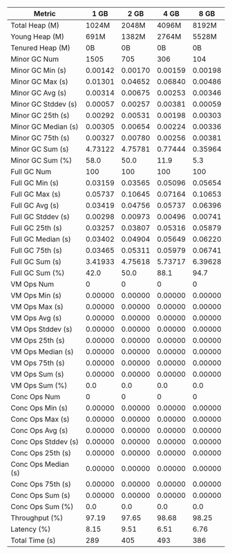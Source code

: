 | Metric | 1 GB | 2 GB | 4 GB | 8 GB |
|------|----|----|----|----|
| Total Heap (M) | 1024M | 2048M | 4096M | 8192M |
| Young Heap (M) | 691M | 1382M | 2764M | 5528M |
| Tenured Heap (M) | 0B | 0B | 0B | 0B |
| Minor GC Num | 1505 | 705 | 306 | 104 |
| Minor GC Min (s) | 0.00142 | 0.00170 | 0.00159 | 0.00198 |
| Minor GC Max (s) | 0.01301 | 0.04652 | 0.06840 | 0.00486 |
| Minor GC Avg (s) | 0.00314 | 0.00675 | 0.00253 | 0.00346 |
| Minor GC Stddev (s) | 0.00057 | 0.00257 | 0.00381 | 0.00059 |
| Minor GC 25th (s) | 0.00292 | 0.00531 | 0.00198 | 0.00303 |
| Minor GC Median (s) | 0.00305 | 0.00654 | 0.00224 | 0.00336 |
| Minor GC 75th (s) | 0.00327 | 0.00780 | 0.00256 | 0.00381 |
| Minor GC Sum (s) | 4.73122 | 4.75781 | 0.77444 | 0.35964 |
| Minor GC Sum (%) | 58.0 | 50.0 | 11.9 | 5.3 |
| Full GC Num | 100 | 100 | 100 | 100 |
| Full GC Min (s) | 0.03159 | 0.03565 | 0.05096 | 0.05654 |
| Full GC Max (s) | 0.05737 | 0.10645 | 0.07164 | 0.10653 |
| Full GC Avg (s) | 0.03419 | 0.04756 | 0.05737 | 0.06396 |
| Full GC Stddev (s) | 0.00298 | 0.00973 | 0.00496 | 0.00741 |
| Full GC 25th (s) | 0.03257 | 0.03807 | 0.05316 | 0.05879 |
| Full GC Median (s) | 0.03402 | 0.04904 | 0.05649 | 0.06220 |
| Full GC 75th (s) | 0.03465 | 0.05311 | 0.05979 | 0.06741 |
| Full GC Sum (s) | 3.41933 | 4.75618 | 5.73717 | 6.39628 |
| Full GC Sum (%) | 42.0 | 50.0 | 88.1 | 94.7 |
| VM Ops Num | 0 | 0 | 0 | 0 |
| VM Ops Min (s) | 0.00000 | 0.00000 | 0.00000 | 0.00000 |
| VM Ops Max (s) | 0.00000 | 0.00000 | 0.00000 | 0.00000 |
| VM Ops Avg (s) | 0.00000 | 0.00000 | 0.00000 | 0.00000 |
| VM Ops Stddev (s) | 0.00000 | 0.00000 | 0.00000 | 0.00000 |
| VM Ops 25th (s) | 0.00000 | 0.00000 | 0.00000 | 0.00000 |
| VM Ops Median (s) | 0.00000 | 0.00000 | 0.00000 | 0.00000 |
| VM Ops 75th (s) | 0.00000 | 0.00000 | 0.00000 | 0.00000 |
| VM Ops Sum (s) | 0.00000 | 0.00000 | 0.00000 | 0.00000 |
| VM Ops Sum (%) | 0.0 | 0.0 | 0.0 | 0.0 |
| Conc Ops Num | 0 | 0 | 0 | 0 |
| Conc Ops Min (s) | 0.00000 | 0.00000 | 0.00000 | 0.00000 |
| Conc Ops Max (s) | 0.00000 | 0.00000 | 0.00000 | 0.00000 |
| Conc Ops Avg (s) | 0.00000 | 0.00000 | 0.00000 | 0.00000 |
| Conc Ops Stddev (s) | 0.00000 | 0.00000 | 0.00000 | 0.00000 |
| Conc Ops 25th (s) | 0.00000 | 0.00000 | 0.00000 | 0.00000 |
| Conc Ops Median (s) | 0.00000 | 0.00000 | 0.00000 | 0.00000 |
| Conc Ops 75th (s) | 0.00000 | 0.00000 | 0.00000 | 0.00000 |
| Conc Ops Sum (s) | 0.00000 | 0.00000 | 0.00000 | 0.00000 |
| Conc Ops Sum (%) | 0.0 | 0.0 | 0.0 | 0.0 |
| Throughput (%) | 97.19 | 97.65 | 98.68 | 98.25 |
| Latency (%) | 8.15 | 9.51 | 6.51 | 6.76 |
| Total Time (s) | 289 | 405 | 493 | 386 |
